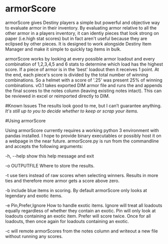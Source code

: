 # armorScore

armorScore gives Destiny players a simple but powerful and objective way to evaluate armor in their inventory. By evaluating armor relative to all the other armor in a players inventory, it can identiy pieces that look strong on paper (i.e.high stat scores) but in fact aren't useful because they are eclipsed by other pieces. It is designed to work alongside Destiny Item Manager and make it simple to quickly tag items in bulk. 

armorScore works by looking at every possible armor loadout and every combination of 1,2,3,4,5 and 6 stats to determine which load has the highest score. If a piece of armor is in the 'best' loadout then it receives 1 point.  At the end, each piece's score is divided by the total number of winning combinations. So a helmet with a score of '.25' was present 25% of winning combinations. vO.1 takes exported DIM armor file and runs the and appends the final scores to the notes column (leaving existing notes intact). This can be reviewed in excel or reimported directly to DIM.


#Known Issues
The results look good to me, but I can’t guarantee anything. *It's still up to you to decide whether to keep or scrap your items.* 

#Using armorScore

Using armorScore currently requires a working python 3 environment with pandas installed. I hope to provide binary executables or possibly host it on a webpage in the near future. armorScore.py is run from the commandline and accepts the following arguments:

  -h, --help show this help message and exit

  -o OUTPUTFILE  Where to store the results.

  -t use tiers instead of raw scores when selecting winners. Results in more ties and therefore more armor gets a score above zero.

  -b include blue items in scoring. By default armorScore only looks at legendary and exotic items.

  -e Pin,Prefer,Ignore How to handle exotic items. 
        Ignore will treat all loadouts equally regardless of whether they contain an exotic.
        Pin will only look at loadouts containing an exotic item.
        Prefer will score twice. Once for all loadouts, then once again for loadouts containing an exotic.

  -c will remote armorScores from the notes column and writeout a new file without running any scores.